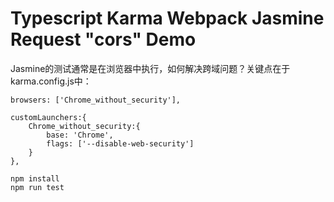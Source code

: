 Typescript Karma Webpack Jasmine Request "cors" Demo
====================================================

Jasmine的测试通常是在浏览器中执行，如何解决跨域问题？关键点在于karma.config.js中：

```
browsers: ['Chrome_without_security'],

customLaunchers:{
    Chrome_without_security:{
        base: 'Chrome',
        flags: ['--disable-web-security']
    }
},
```

```
npm install
npm run test
```

